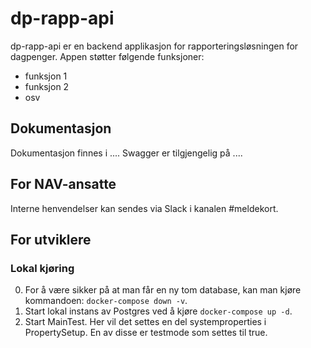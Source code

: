 # dp-rapp-api
dp-rapp-api er en backend applikasjon for rapporteringsløsningen for dagpenger.
Appen støtter følgende funksjoner:
* funksjon 1
* funksjon 2
* osv

## Dokumentasjon
Dokumentasjon finnes i ....
Swagger er tilgjengelig på ....

## For NAV-ansatte
Interne henvendelser kan sendes via Slack i kanalen #meldekort.

## For utviklere

### Lokal kjøring
0. For å være sikker på at man får en ny tom database, kan man kjøre kommandoen: `docker-compose down -v`.
1. Start lokal instans av Postgres ved å kjøre `docker-compose up -d`.
2. Start MainTest. Her vil det settes en del systemproperties i PropertySetup. En av disse er testmode som settes til true.